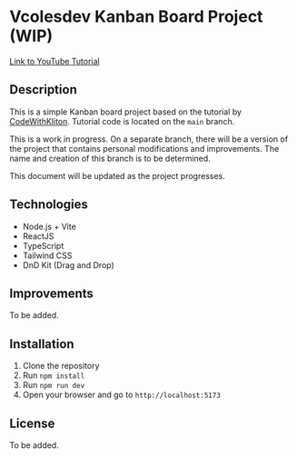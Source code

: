 # Vcolesdev Kanban Board Project (WIP)

[Link to YouTube Tutorial](https://www.youtube.com/watch?v=RG-3R6Pu_Ik)

## Description

This is a simple Kanban board project based on the tutorial by [CodeWithKliton](https://www.youtube.com/@codewithkliton).  Tutorial code is located on the `main` branch.

This is a work in progress.  On a separate branch, there will be a version of the project that contains personal modifications and improvements.  The name and creation of this branch is to be determined.

This document will be updated as the project progresses.

## Technologies

- Node.js + Vite
- ReactJS
- TypeScript
- Tailwind CSS
- DnD Kit (Drag and Drop)

## Improvements

To be added.

## Installation

1. Clone the repository
2. Run `npm install`
3. Run `npm run dev`
4. Open your browser and go to `http://localhost:5173`

## License

To be added.

